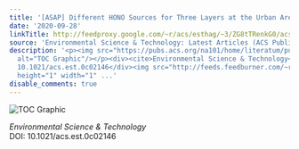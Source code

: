 ```yaml
---
title: '[ASAP] Different HONO Sources for Three Layers at the Urban Area of Beijing'
date: '2020-09-28'
linkTitle: http://feedproxy.google.com/~r/acs/esthag/~3/ZG8tTRenkG0/acs.est.0c02146
source: 'Environmental Science & Technology: Latest Articles (ACS Publications)'
description: '<p><img src="https://pubs.acs.org/na101/home/literatum/publisher/achs/journals/content/esthag/0/esthag.ahead-of-print/acs.est.0c02146/20200928/images/medium/es0c02146_0008.gif"
  alt="TOC Graphic"/></p><div><cite>Environmental Science & Technology</cite></div><div>DOI:
  10.1021/acs.est.0c02146</div><img src="http://feeds.feedburner.com/~r/acs/esthag/~4/ZG8tTRenkG0"
  height="1" width="1" ...'
disable_comments: true
---
```

<p><img src="https://pubs.acs.org/na101/home/literatum/publisher/achs/journals/content/esthag/0/esthag.ahead-of-print/acs.est.0c02146/20200928/images/medium/es0c02146_0008.gif" alt="TOC Graphic"/></p><div><cite>Environmental Science & Technology</cite></div><div>DOI: 10.1021/acs.est.0c02146</div><img src="http://feeds.feedburner.com/~r/acs/esthag/~4/ZG8tTRenkG0" height="1" width="1" ...